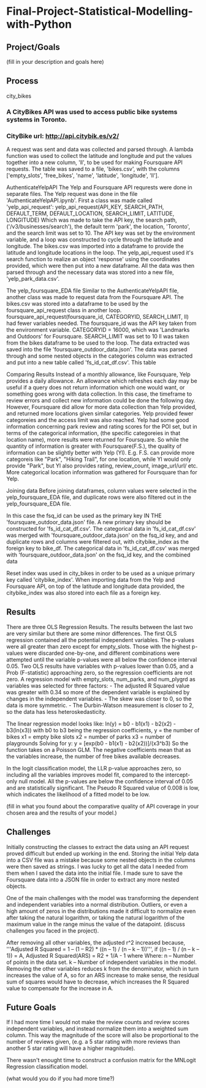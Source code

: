 # Final-Project-Statistical-Modelling-with-Python

## Project/Goals
(fill in your description and goals here)

## Process

city_bikes
### A CityBikes API was used to access public bike systems systems in Toronto.
### CityBike url: http://api.citybik.es/v2/
A request was sent and data was collected and parsed through.
A lambda function was used to collect the latitude and longitude and put the values
together into a new column, 'll', to be used for making Foursquare API requests.
The table was saved to a file, 'bikes.csv', with the columns
['empty_slots', 'free_bikes', 'name', 'latitude', 'longitude', 'll'].

AuthenticateYelpAPI
The Yelp and Foursquare API requrests were done in separate files.
The Yelp request was done in the file 'AuthenticateYelpAPI.ipynb'.
First a class was made called 'yelp_api_request':
yelp_api_request(API_KEY, SEARCH_PATH, DEFAULT_TERM, DEFAULT_LOCATION, SEARCH_LIMIT, LATITUDE, LONGITUDE)
Which was made to take the API key, the search path, ('/v3/businesses/search'), the default term 'park',
the location, 'Toronto', and the search limit was set to 10.
The API key was set by the environment variable, and a loop was constructed to cycle through the latitude and longitude.
The bikes.csv was imported into a dataframe to provide the latitude and longitude locations in the loop.
The yelp_api_request used it's search function to realize an object 'response' using the coordinates provided,
which were then put into a new dataframe.
All the data was then parsed through and the necessary data was stored into a new file, 'yelp_park_data.csv'.

The yelp_foursquare_EDA file
Similar to the AuthenticateYelpAPI file, another class was made to request data from the Foursquare API.
The bikes.csv was stored into a dataframe to be used by the foursquare_api_request class in another loop.
foursquare_api_request(foursquare_id, CATEGORYID, SEARCH_LIMIT, ll) had fewer variables needed.
The foursquare_id was the API key taken from the environment variable.
CATEGORYID = 16000, which was 'Landmarks and Outdoors' for Foursquare.
SEARCH_LIMIT was set to 10
ll was taken from the bikes dataframe to be used to the loop.
The data extracted was saved into the file 'foursquare_outdoor_data.json'.
The data was parsed through and some nested objects in the categories column was extracted 
and put into a new table called 'fs_id_cat_df.csv'.  This table



Comparing Results
Instead of a monthly allowance, like Foursquare, Yelp provides a daily allowance.
An allowance which refreshes each day may be useful if a query does not return information
which one would want, or something goes wrong with data collection.  In this case,
the timeframe to review errors and collect new information could be done the following day.
However, Foursquare did allow for more data collection than Yelp provided, and returned more
locations given similar categories.  Yelp provided fewer categoreies and the access limit was
also reached.
Yelp had some good information concerning park review and rating scores for the POI set,
but in terms of the categorical information, (the specific categoreies in that location name),
more results were returned for Foursquare.  So while the quantity of information is greater 
with Foursquare(F.S.), the quality of information can be slightly better with Yelp (Yl).
E.g. F.S. can provide more categoreis like "Park", "Hiking Trail", for one location, while
Yl would only provide "Park", but Yl also provides rating, review_count, image_url/url/ etc.
More categorical location information was gathered for Foursquare than for Yelp.

Joining data
Before joining dataframes, column values were selected in the yelp_foursquare_EDA file, and
duplicate rows were also filtered out in the yelp_foursquare_EDA file.


In this case the fsq_id can be used as the primary key IN THE 'foursquare_outdoor_data.json' file.
A new primary key should be constructed for 'fs_id_cat_df.csv'. 
The categorical data in 'fs_id_cat_df.csv' was merged with 'foursquare_outdoor_data.json' on the fsq_id key, 
and and duplicate rows and columns were filtered out, with citybike_index as the foreign key to bike_df.
The categorical data in 'fs_id_cat_df.csv' was merged with 'foursquare_outdoor_data.json' on the
fsq_id key, and the combined data 

Reset index was used in city_bikes in order to be used as a unique primary key called 'citybike_index'.
When importing data from the Yelp and Foursquare API, on top of the latitude and longitude data
provided, the citybike_index was also stored into each file as a foreign key.

## Results

There are three OLS Regression Results.  The results between the last two are very similar but there are some minor differences.
The first OLS regression contained all the potential independent variables.  The p-values were all greater than
zero except for empty_slots.  Those with the highest p-values were discarded one-by-one, and different combinations were
attempted until the variable p-values were all below the confidence interval 0.05. 
Two OLS results have variables with p-values lower than 0.05, and a Prob (F-statistic) approaching zero, so the regression coefficients are not zero.
A regression model with empty_slots, num_parks, and num_plygrd as variables was selected for three factors:
	- The adjusted R Squared value was greater with 0.34 so more of the dependent variable is explained by changes in the independent variables.
	- The skew was closer to 0, so the data is more symmetric.
	- The Durbin-Watson measurement is closer to 2, so the data has less heteroskedasticity.

The linear regression model looks like:
ln(y) = b0 - b1(x1) - b2(x2) - b3(ln(x3))
with b0 to b3 being the regression coefficients,
y = the number of bikes
x1 = empty bike slots
x2 = number of parks
x3 = number of playgrounds
Solving for y: y = [exp(b0 - b1(x1) - b2(x2))]/(x3^b3)
So the function takes on a Poisson GLM.
The negative coefficients mean that as the variables increase, the number of free bikes available decreases.

In the logit classification model, the LLR p-value approaches zero, so including all the variables improves model fit, 
compared to the intercept-only null model.  All the p-values are below the confidence interval of 0.05 and are statistically significant.
The Pseudo R Squared value of 0.008 is low, which indicates the likelihood of a fitted model to be low.

(fill in what you found about the comparative quality of API coverage in your chosen area and the results of your model.)

## Challenges 
Initially constructing the classes to extract the data using an API request proved difficult but ended up working in the end.
Storing the initial Yelp data into a CSV file was a mistake because some nested objects in the columns were then saved as strings.
I was lucky to get all the data I needed from them when I saved the data into the initial file.
I made sure to save the Foursquare data into a JSON file in order to extract any more nested objects.

One of the main challenges with the model was transforming the dependent and independent variables into a normal distribution.
Outliers, or even a high amount of zeros in the distributions made it difficult to normalize even after taking the natural logarithm,
or taking the natural logarithm of the maximum value in the range minus the value of the datapoint.
(discuss challenges you faced in the project).

After removing all other variables, the adjusted r^2 increased because, 
'''Adjusted R Squared = 1 – (1 – R2) * ((n – 1) / (n – k – 1))''',
if ((n – 1) / (n – k – 1)) = A,
Adjusted R Squared(ARS) = R2 + 1/A - 1
where Where:
    n – Number of points in the data set.
    k – Number of independent variables in the model.
Removing the other variables reduces k from the denominator, which in turn increases the value of A,
so for an ARS increase to make sense, the residual sum of squares would have to decrease, which increases
the R Squared value to compensate for the increase in A.


## Future Goals
If I had more time I would not make the review counts and review scores
independent variables, and instead normalize them into a weighted sum column.
This way the magnitude of the score will also be proportional to the number
of reviews given, (e.g. a 5 star rating with more reviews than another 5 star
rating will have a higher magnitude).

There wasn't enought time to construct a confusion matrix for the MNLogit Regression classification model.

(what would you do if you had more time?)
